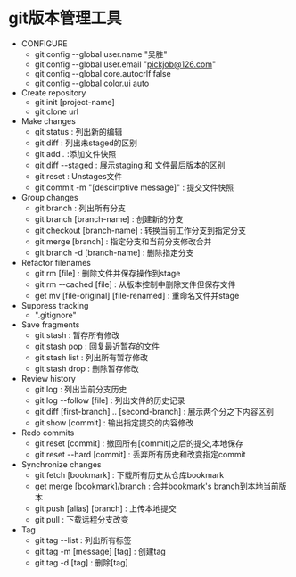 # git版本管理工具
- CONFIGURE
  - git config --global user.name  "吴胜"
  - git config --global user.email "pickjob@126.com"
  - git config --global core.autocrlf false
  - git config --global color.ui auto
- Create repository
  - git init [project-name]
  - git clone url
- Make changes
  - git status : 列出新的编辑
  - git diff : 列出未staged的区别
  - git add *.*  :添加文件快照
  - git diff --staged : 展示staging 和 文件最后版本的区别
  - git reset : Unstages文件
  - git commit -m "[descirtptive message]" : 提交文件快照
- Group changes
  - git branch : 列出所有分支
  - git branch [branch-name] : 创建新的分支
  - git checkout [branch-name] : 转换当前工作分支到指定分支
  - git merge [branch] : 指定分支和当前分支修改合并
  - git branch -d [branch-name] : 删除指定分支
- Refactor filenames
  - git rm [file] : 删除文件并保存操作到stage
  - git rm --cached [file] : 从版本控制中删除文件但保存文件
  - get mv [file-original] [file-renamed] : 重命名文件并stage
- Suppress tracking
  - ".gitignore"
- Save fragments
  - git stash : 暂存所有修改
  - git stash pop : 回复最近暂存的文件
  - git stash list : 列出所有暂存修改
  - git stash drop : 删除暂存修改
- Review history
  - git log : 列出当前分支历史
  - git log --follow [file] : 列出文件的历史记录
  - git diff [first-branch] .. [second-branch] : 展示两个分之下内容区别
  - git show [commit] : 输出指定提交的内容修改
- Redo commits
  - git reset  [commit] : 撤回所有[commit]之后的提交,本地保存
  - git reset --hard [commit] : 丢弃所有历史和改变指定commit
- Synchronize changes
  - git fetch  [bookmark] : 下载所有历史从仓库bookmark
  - get merge [bookmark]/branch : 合并bookmark's branch到本地当前版本
  - git push [alias] [branch] : 上传本地提交
  - git pull : 下载远程分支改变
- Tag
  - git tag --list : 列出所有标签
  - git tag -m [message] [tag] : 创建tag
  - git tag -d [tag] : 删除[tag]